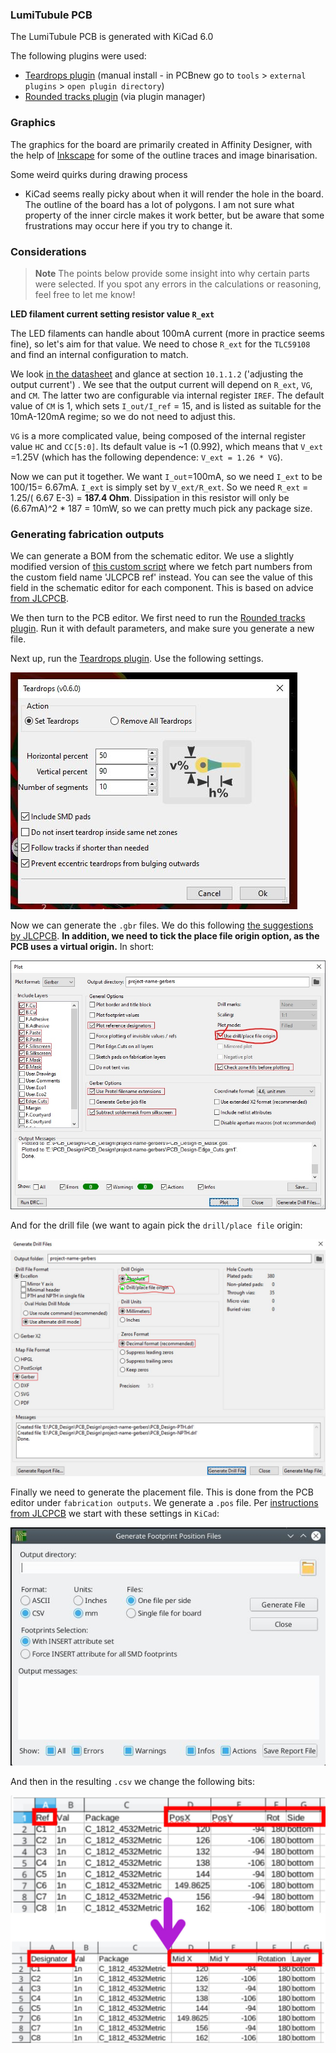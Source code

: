 ### LumiTubule PCB

The LumiTubule PCB is generated with KiCad 6.0

The following plugins were used:

* [Teardrops plugin](https://github.com/NilujePerchut/kicad_scripts/tree/master/teardrops) (manual install - in PCBnew go to `tools` > `external plugins` > `open plugin directory`) 
* [Rounded tracks plugin](https://github.com/mitxela/kicad-round-tracks) (via plugin manager)

### Graphics

The graphics for the board are primarily created in Affinity Designer, with the help of [Inkscape](https://inkscape.org/) for some of the outline traces and image binarisation.

Some weird quirks during drawing process

- KiCad seems really picky about when it will render the hole in the board. The outline of the board has a lot of polygons. I am not sure what property of the inner circle makes it work better, but be aware that some frustrations may occur here if you try to change it.

### Considerations

> **Note** The points below provide some insight into why certain parts were selected. If you spot any errors in the calculations or reasoning, feel free to let me know!

**LED filament current setting resistor value `R_ext`**

The LED filaments can handle about 100mA current (more in practice seems fine), so let's aim for that value. We need to chose `R_ext` for the `TLC59108` and find an internal configuration to match. 

We look [in the datasheet](https://www.ti.com/lit/ds/symlink/tlc59108.pdf) and glance at section `10.1.1.2` ('adjusting the output current') . We see that the output current will depend on `R_ext`, `VG`, and `CM`. The latter two are configurable via internal register `IREF`. The default value of `CM` is 1, which sets `I_out/I_ref` = 15, and is listed as suitable for the 10mA-120mA regime; so we do not need to adjust this.   

`VG` is a more complicated value, being composed of the internal register value `HC` and `CC[5:0]`. Its default value is ~1 (0.992), which means that `V_ext` =1.25V (which has the following dependence: `V_ext = 1.26 * VG`).

Now we can put it together. We want `I_out`=100mA, so we need `I_ext` to be 100/15= 6.67mA. `I_ext` is simply set by `V_ext/R_ext`. So we need `R_ext` = 1.25/( 6.67 E-3) = **187.4 Ohm**. Dissipation in this resistor will only be (6.67mA)^2 * 187 = 10mW, so we can pretty much pick any package size.

### Generating fabrication outputs

We can generate a BOM from the schematic editor. We use a slightly modified version of [this custom script](https://gist.githubusercontent.com/arturo182/a8c4a4b96907cfccf616a1edb59d0389/raw/2c9191c0f1fe5471db3362ccf29f71d3235af4d4/bom2grouped_csv_jlcpcb.xsl) where we fetch part numbers from the custom field name 'JLCPCB ref' instead. You can see the value of this field in the schematic editor for each component. This is based on advice [from JLCPCB](https://support.jlcpcb.com/article/84-how-to-generate-the-bom-and-centroid-file-from-kicad).

We then turn to the PCB editor. We first need to run the [Rounded tracks plugin](https://github.com/mitxela/kicad-round-tracks). Run it with default parameters, and make sure you generate a new file. 

Next up, run the [Teardrops plugin](https://github.com/NilujePerchut/kicad_scripts/tree/master/teardrops). Use the following settings.

![](../media/pcb-meta/teardrop-settings.JPG)

Now we can generate the `.gbr` files. We do this following [the suggestions by JLCPCB](https://support.jlcpcb.com/article/194-how-to-generate-gerber-and-drill-files-in-kicad-6). **In addition, we need to tick the place file origin option, as the PCB uses a virtual origin.** In short:

![](../media/pcb-meta/gerber-settings.jpg)

And for the drill file (we want to again pick the `drill/place file` origin:

![](../media/pcb-meta/drill-settings.jpg)

Finally we need to generate the placement file. This is done from the PCB editor under `fabrication outputs`. We generate a `.pos` file. Per [instructions from JLCPCB](https://support.jlcpcb.com/article/84-how-to-generate-the-bom-and-centroid-file-from-kicad) we start with these settings in `KiCad`:

![](../media/pcb-meta/centroid_settigns.JPG)

And then in the resulting `.csv` we change the following bits:

![centroid changes](../media/pcb-meta/centroid_changes.jpg)